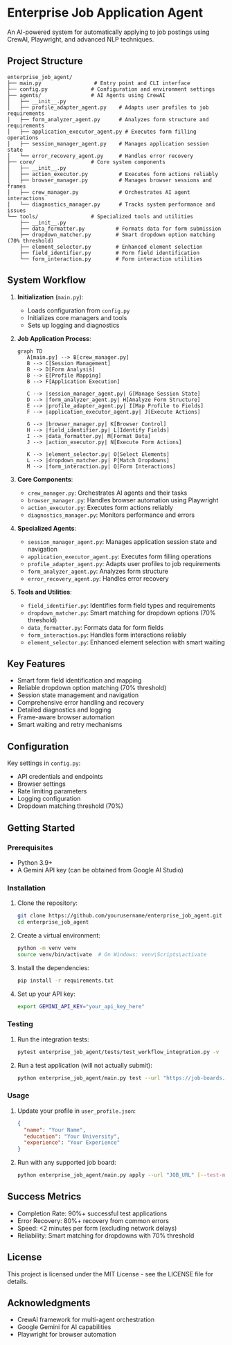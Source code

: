 # Enterprise Job Application Agent

An AI-powered system for automatically applying to job postings using CrewAI, Playwright, and advanced NLP techniques.

## Project Structure

```
enterprise_job_agent/
├── main.py                 # Entry point and CLI interface
├── config.py              # Configuration and environment settings
├── agents/                # AI Agents using CrewAI
│   ├── __init__.py
│   ├── profile_adapter_agent.py    # Adapts user profiles to job requirements
│   ├── form_analyzer_agent.py      # Analyzes form structure and requirements
│   ├── application_executor_agent.py # Executes form filling operations
│   ├── session_manager_agent.py    # Manages application session state
│   └── error_recovery_agent.py     # Handles error recovery
├── core/                  # Core system components
│   ├── __init__.py
│   ├── action_executor.py          # Executes form actions reliably
│   ├── browser_manager.py          # Manages browser sessions and frames
│   ├── crew_manager.py             # Orchestrates AI agent interactions
│   └── diagnostics_manager.py      # Tracks system performance and issues
└── tools/                 # Specialized tools and utilities
    ├── __init__.py
    ├── data_formatter.py          # Formats data for form submission
    ├── dropdown_matcher.py        # Smart dropdown option matching (70% threshold)
    ├── element_selector.py        # Enhanced element selection
    ├── field_identifier.py        # Form field identification
    └── form_interaction.py        # Form interaction utilities

```

## System Workflow

1. **Initialization** (`main.py`):
   - Loads configuration from `config.py`
   - Initializes core managers and tools
   - Sets up logging and diagnostics

2. **Job Application Process**:
   ```mermaid
   graph TD
      A[main.py] --> B[crew_manager.py]
      B --> C[Session Management]
      B --> D[Form Analysis]
      B --> E[Profile Mapping]
      B --> F[Application Execution]
      
      C --> |session_manager_agent.py| G[Manage Session State]
      D --> |form_analyzer_agent.py| H[Analyze Form Structure]
      E --> |profile_adapter_agent.py| I[Map Profile to Fields]
      F --> |application_executor_agent.py| J[Execute Actions]
      
      G --> |browser_manager.py| K[Browser Control]
      H --> |field_identifier.py| L[Identify Fields]
      I --> |data_formatter.py| M[Format Data]
      J --> |action_executor.py| N[Execute Form Actions]
      
      K --> |element_selector.py| O[Select Elements]
      L --> |dropdown_matcher.py| P[Match Dropdowns]
      M --> |form_interaction.py| Q[Form Interactions]
   ```

3. **Core Components**:
   - `crew_manager.py`: Orchestrates AI agents and their tasks
   - `browser_manager.py`: Handles browser automation using Playwright
   - `action_executor.py`: Executes form actions reliably
   - `diagnostics_manager.py`: Monitors performance and errors

4. **Specialized Agents**:
   - `session_manager_agent.py`: Manages application session state and navigation
   - `application_executor_agent.py`: Executes form filling operations
   - `profile_adapter_agent.py`: Adapts user profiles to job requirements
   - `form_analyzer_agent.py`: Analyzes form structure
   - `error_recovery_agent.py`: Handles error recovery

5. **Tools and Utilities**:
   - `field_identifier.py`: Identifies form field types and requirements
   - `dropdown_matcher.py`: Smart matching for dropdown options (70% threshold)
   - `data_formatter.py`: Formats data for form fields
   - `form_interaction.py`: Handles form interactions reliably
   - `element_selector.py`: Enhanced element selection with smart waiting

## Key Features

- Smart form field identification and mapping
- Reliable dropdown option matching (70% threshold)
- Session state management and navigation
- Comprehensive error handling and recovery
- Detailed diagnostics and logging
- Frame-aware browser automation
- Smart waiting and retry mechanisms

## Configuration

Key settings in `config.py`:
- API credentials and endpoints
- Browser settings
- Rate limiting parameters
- Logging configuration
- Dropdown matching threshold (70%)

## Getting Started

### Prerequisites

- Python 3.9+
- A Gemini API key (can be obtained from Google AI Studio)

### Installation

1. Clone the repository:
   ```bash
   git clone https://github.com/yourusername/enterprise_job_agent.git
   cd enterprise_job_agent
   ```

2. Create a virtual environment:
   ```bash
   python -m venv venv
   source venv/bin/activate  # On Windows: venv\Scripts\activate
   ```

3. Install the dependencies:
   ```bash
   pip install -r requirements.txt
   ```

4. Set up your API key:
   ```bash
   export GEMINI_API_KEY="your_api_key_here"
   ```

### Testing

1. Run the integration tests:
   ```bash
   pytest enterprise_job_agent/tests/test_workflow_integration.py -v
   ```

2. Run a test application (will not actually submit):
   ```bash
   python enterprise_job_agent/main.py test --url "https://job-boards.greenhouse.io/discord/jobs/7845336002"
   ```

### Usage

1. Update your profile in `user_profile.json`:
   ```json
   {
     "name": "Your Name",
     "education": "Your University",
     "experience": "Your Experience"
   }
   ```

2. Run with any supported job board:
   ```bash
   python enterprise_job_agent/main.py apply --url "JOB_URL" [--test-mode]
   ```

## Success Metrics

- Completion Rate: 90%+ successful test applications
- Error Recovery: 80%+ recovery from common errors
- Speed: <2 minutes per form (excluding network delays)
- Reliability: Smart matching for dropdowns with 70% threshold

## License

This project is licensed under the MIT License - see the LICENSE file for details.

## Acknowledgments

- CrewAI framework for multi-agent orchestration
- Google Gemini for AI capabilities
- Playwright for browser automation 